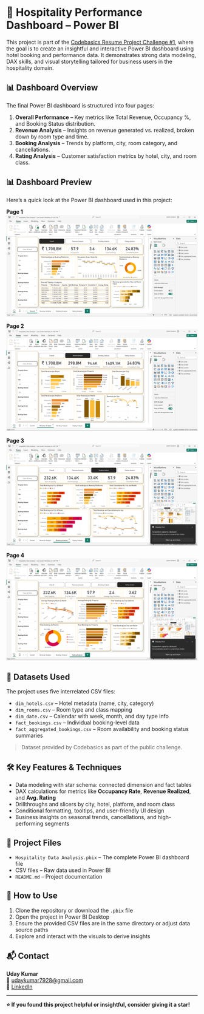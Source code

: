 # 🏨 Hospitality Performance Dashboard – Power BI

This project is part of the [Codebasics Resume Project Challenge #1](https://codebasics.io/challenge/codebasics-resume-project-challenge), where the goal is to create an insightful and interactive Power BI dashboard using hotel booking and performance data. It demonstrates strong data modeling, DAX skills, and visual storytelling tailored for business users in the hospitality domain.

## 📊 Dashboard Overview

The final Power BI dashboard is structured into four pages:
1. **Overall Performance** – Key metrics like Total Revenue, Occupancy %, and Booking Status distribution.
2. **Revenue Analysis** – Insights on revenue generated vs. realized, broken down by room type and time.
3. **Booking Analysis** – Trends by platform, city, room category, and cancellations.
4. **Rating Analysis** – Customer satisfaction metrics by hotel, city, and room class.

## 📊 Dashboard Preview

Here’s a quick look at the Power BI dashboard used in this project:

**Page 1**
![Dashboard Page 1](Dashboard/Page-1.png)

**Page 2**
![Dashboard Page 2](Dashboard/Page-2.png)

**Page 3**
![Dashboard Page 3](Dashboard/Page-3.png)

**Page 4**
![Dashboard Page 4](Dashboard/Page-4.png)


## 🧩 Datasets Used

The project uses five interrelated CSV files:
- `dim_hotels.csv` – Hotel metadata (name, city, category)
- `dim_rooms.csv` – Room type and class mapping
- `dim_date.csv` – Calendar with week, month, and day type info
- `fact_bookings.csv` – Individual booking-level data
- `fact_aggregated_bookings.csv` – Room availability and booking status summaries

> Dataset provided by Codebasics as part of the public challenge.

## 🛠️ Key Features & Techniques

- Data modeling with star schema: connected dimension and fact tables
- DAX calculations for metrics like **Occupancy Rate**, **Revenue Realized**, and **Avg. Rating**
- Drillthroughs and slicers by city, hotel, platform, and room class
- Conditional formatting, tooltips, and user-friendly UI design
- Business insights on seasonal trends, cancellations, and high-performing segments

## 📁 Project Files

- `Hospitality Data Analysis.pbix` – The complete Power BI dashboard file
- CSV files – Raw data used in Power BI
- `README.md` – Project documentation

## 📌 How to Use

1. Clone the repository or download the `.pbix` file
2. Open the project in Power BI Desktop
3. Ensure the provided CSV files are in the same directory or adjust data source paths
4. Explore and interact with the visuals to derive insights

## 📬 Contact

**Uday Kumar**  
📧 udaykumar7928@gmail.com  
🔗 [LinkedIn](https://www.linkedin.com/in/uday-kumar-contact)

---

**⭐ If you found this project helpful or insightful, consider giving it a star!**
